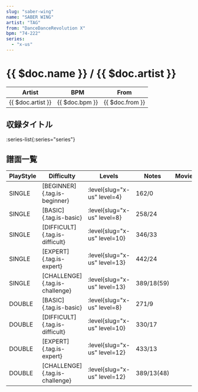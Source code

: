 ```yaml
---
slug: "saber-wing"
name: "SABER WING"
artist: "TAG"
from: "DanceDanceRevolution X"
bpm: "74-222"
series:
  - "x-us"
---
```


# {{ $doc.name }} / {{ $doc.artist }}

|Artist|BPM|From|
|------|---|----|
|{{ $doc.artist }}|{{ $doc.bpm }}|{{ $doc.from }}|

## 収録タイトル

:series-list{:series="series"}

## 譜面一覧

|PlayStyle|Difficulty|Levels|Notes|Movie|
|---------|----------|------|-----|-----|
|SINGLE|[BEGINNER]{.tag.is-beginner}|<div class="field is-grouped is-grouped-multiline"> :level{slug="x-us" level=4}</div>|162/0||
|SINGLE|[BASIC]{.tag.is-basic}|<div class="field is-grouped is-grouped-multiline"> :level{slug="x-us" level=8}</div>|258/24||
|SINGLE|[DIFFICULT]{.tag.is-difficult}|<div class="field is-grouped is-grouped-multiline"> :level{slug="x-us" level=10}</div>|346/33||
|SINGLE|[EXPERT]{.tag.is-expert}|<div class="field is-grouped is-grouped-multiline"> :level{slug="x-us" level=13}</div>|442/24||
|SINGLE|[CHALLENGE]{.tag.is-challenge}|<div class="field is-grouped is-grouped-multiline"> :level{slug="x-us" level=13}</div>|389/18(59)||
|DOUBLE|[BASIC]{.tag.is-basic}|<div class="field is-grouped is-grouped-multiline"> :level{slug="x-us" level=8}</div>|271/9||
|DOUBLE|[DIFFICULT]{.tag.is-difficult}|<div class="field is-grouped is-grouped-multiline"> :level{slug="x-us" level=10}</div>|330/17||
|DOUBLE|[EXPERT]{.tag.is-expert}|<div class="field is-grouped is-grouped-multiline"> :level{slug="x-us" level=12}</div>|433/13||
|DOUBLE|[CHALLENGE]{.tag.is-challenge}|<div class="field is-grouped is-grouped-multiline"> :level{slug="x-us" level=12}</div>|389/13(48)||
